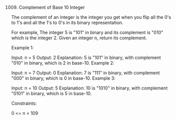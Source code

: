 1009. Complement of Base 10 Integer

The complement of an integer is the integer you get when you flip all the 0's to 1's and all the 1's to 0's in its binary representation.

For example, The integer 5 is "101" in binary and its complement is "010" which is the integer 2.
Given an integer n, return its complement.

 

Example 1:

Input: n = 5
Output: 2
Explanation: 5 is "101" in binary, with complement "010" in binary, which is 2 in base-10.
Example 2:

Input: n = 7
Output: 0
Explanation: 7 is "111" in binary, with complement "000" in binary, which is 0 in base-10.
Example 3:

Input: n = 10
Output: 5
Explanation: 10 is "1010" in binary, with complement "0101" in binary, which is 5 in base-10.
 

Constraints:

0 <= n < 109
